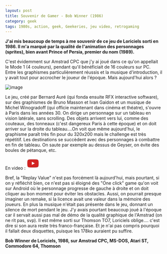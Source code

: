 ```yaml
---
layout: post
title: Souvenir de Gamer - Bob Winner (1986)
category: geek
tags: 1980s, action, geek, Geekeries, jeu video, retrogaming
---
```

**J'ai mis beaucoup de temps à me souvenir de ce jeu de Loriciels sorti en 1986. Il m'a marqué par la qualité de l'animation des personnages (sprites), bien avant Prince of Persia, premier du nom (1989).**

C'est évidemment sur Amstrad CPC que j'y ai joué dans ce qu'on appellait le Mode 1 (4 couleurs), pendant qu'il bénéficiait de 16 couleurs sur PC. Entre les graphismes particulièrement réussis et la musique d'introduction, il y avait tout pour accrocher le joueur de l'époque. Mais aujourd'hui alors ?

![image](https://filedn.eu/llqi9IBxlYouGRXYG2xlROb/img/2016/bobwinner.jpg)

Le jeu, créé par Bernard Auré (qui fonda ensuite RFX interactive software), sur des graphismes de Bruno Masson et Ivan Gaidon et un musique de Michel Winogradoff (qui officie maintenant dans cinéma et théatre), s'ouvre à Paris dans les années 30. On dirige un personnage sur un tableau en vision latérale, sans scrolling. Des objets arrivent vers lui, comme des couteaux, des tonneaux (c'est dangereux Paris à cette époque) et on doit arriver sur la droite du tableau....On voit que même aujourd'hui, le graphisme paraît très fin pour du 320x200 mais le challenge est très répétitif. Les destinations se succèdent avec des personnages à combattre en fin de tableau. On saute par exemple au dessus de Geyser, on évite des boules de pétanque, etc.

En video : [![video](/images/youtube.png)](https://www.youtube.com/watch?v=BLYGn8V34rI)

Bref, la "Replay Value" n'est pas forcément là aujourd'hui, mais pourtant, si on y réfléchit bien, ce n'est pas si éloigné des "One click" game qu'on voit sur Android où le personnage progresse de gauche à droite et on doit cliquer au bon moment pour éviter les obstacles. Aussi, on pourrait presque imaginer un remake, si la licence avait une valeur dans la mémoire des joueurs. En plus la musique n'était pas présente dans le jeu, donnant un silence de mort pendant le jeu. J'y avais pourtant beaucoup joué à l'époque car il servait aussi pas mal de démo de la qualité graphique de l'Amstrad (on ne rit pas, svp). Il est même sorti sur Thomson TO7, Loriciels oblige.... c'est dire si son aura reste très franco-française. Et je n'ai pas compris pourquoi il fallait deux disquettes, puisque les 178ko auraient pu suffire.

**Bob Winner de Loriciels, 1986, sur Amstrad CPC, MS-DOS, Atari ST, Commodore 64, Thomson**

